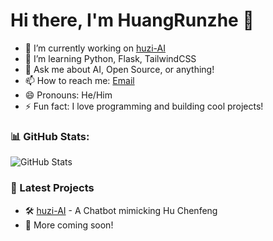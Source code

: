 # Hi there, I'm HuangRunzhe 👋

- 🔭 I’m currently working on [huzi-AI](https://github.com/HuangRunzhe/huzi-AI)
- 🌱 I’m learning Python, Flask, TailwindCSS
- 💬 Ask me about AI, Open Source, or anything!
- 📫 How to reach me: [Email](mailto:your-email@example.com)
- 😄 Pronouns: He/Him
- ⚡ Fun fact: I love programming and building cool projects!

### 📊 GitHub Stats:
![GitHub Stats](https://github-readme-stats.vercel.app/api?username=HuangRunzhe&show_icons=true&theme=radical)

### 🚀 Latest Projects
- 🛠️ [huzi-AI](https://github.com/HuangRunzhe/huzi-AI) - A Chatbot mimicking Hu Chenfeng
- 📡 More coming soon!
